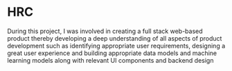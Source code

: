 # HRC
During this project, I was involved in creating a full stack web-based product thereby
developing a deep understanding of all aspects of product development such as identifying appropriate user
requirements, designing a great user experience and building appropriate
data models and machine learning models along with relevant
UI components and backend design
